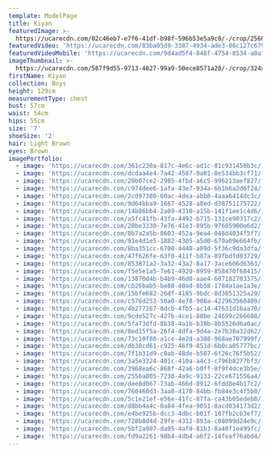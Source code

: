 ```yaml
---
template: ModelPage
title: Kiyan
featuredImage: >-
  https://ucarecdn.com/02c46eb7-e7f6-41df-b98f-596b53e5a9c0/-/crop/2560x1297/0,239/-/preview/
featuredVideo: 'https://ucarecdn.com/83ba95d9-3387-4934-ade3-06c127c6790d/'
featuredVideoMobile: 'https://ucarecdn.com/9d4ad5f4-848f-4754-8534-a0aff3276759/'
imageThumbnail: >-
  https://ucarecdn.com/587f9d55-9713-4827-99a9-50ece8571a20/-/crop/324x334/96,5/-/preview/
firstName: Kiyan
collection: Boys
height: 129cm
measurementType: chest
bust: 57cm
waist: 54cm
hips: 55cm
size: '7'
shoeSize: '2'
hair: Light Brown
eyes: Brown
imagePortfolio:
  - image: 'https://ucarecdn.com/361c230a-817c-4e6c-ad1c-81c931450b3c/'
  - image: 'https://ucarecdn.com/dcdaa4e4-7a42-4587-9a01-0e534bb3cf71/'
  - image: 'https://ucarecdn.com/20b07ce2-2985-4fbd-a6c5-996213aef827/'
  - image: 'https://ucarecdn.com/c974dee6-1afa-43e7-934a-6b1b6a2d6f24/'
  - image: 'https://ucarecdn.com/2cd97380-60ac-4dea-abb8-4aaa6414dc3c/'
  - image: 'https://ucarecdn.com/9d64bba9-1667-4528-a8ed-d38751175722/'
  - image: 'https://ucarecdn.com/14b86bb4-2a09-4310-a15b-141f1ee1c4d6/'
  - image: 'https://ucarecdn.com/a5fc41fb-43fa-4492-b715-131ce90317c2/'
  - image: 'https://ucarecdn.com/28be3330-7e76-41e3-895b-97685900e6d2/'
  - image: 'https://ucarecdn.com/8b7a2a5b-8603-452a-9ea4-048d4034f5f7/'
  - image: 'https://ucarecdn.com/91e4d1e5-1882-4305-a5d0-670a09e664fb/'
  - image: 'https://ucarecdn.com/8ba351cc-6700-4440-a09d-5f36c9da3dfa/'
  - image: 'https://ucarecdn.com/47f626fe-63f0-411f-b87a-89fbdfd03729/'
  - image: 'https://ucarecdn.com/853871a2-3a32-43a2-8a17-3ace606d6363/'
  - image: 'https://ucarecdn.com/f5e5e1a5-7e61-4920-8959-858470f68415/'
  - image: 'https://ucarecdn.com/13870d4b-b4b9-46d0-aae4-607182703375/'
  - image: 'https://ucarecdn.com/cb26bab5-be80-40ad-8b58-1784a1ae1a3e/'
  - image: 'https://ucarecdn.com/15bfe682-26df-4185-9bdc-8d3051325a29/'
  - image: 'https://ucarecdn.com/c576d253-50a0-4e78-908a-422963560409/'
  - image: 'https://ucarecdn.com/4b277167-8dcb-4fb5-ac14-47631d16aa70/'
  - image: 'https://ucarecdn.com/9cde527c-427b-4ce1-80be-24699c266608/'
  - image: 'https://ucarecdn.com/5fa73dfd-8b38-4a1b-b38b-8b5526d6a0ac/'
  - image: 'https://ucarecdn.com/0ed15f5a-26f4-4dfa-9d4a-2e7b38a32d62/'
  - image: 'https://ucarecdn.com/73c10f80-a1ce-4e2d-a388-968ae707999f/'
  - image: 'https://ucarecdn.com/db38cd61-c925-46f9-851d-6b0ca05777bc/'
  - image: 'https://ucarecdn.com/7f1b31d9-c0ab-48de-b507-6f26c76f5b52/'
  - image: 'https://ucarecdn.com/3a5e3324-401c-410a-a4c3-c796b8277bf3/'
  - image: 'https://ucarecdn.com/3968ea6c-868f-42a6-b0ff-8f9f4dce3b5e/'
  - image: 'https://ucarecdn.com/2556a805-7230-4a9c-9133-22ce671556a4/'
  - image: 'https://ucarecdn.com/dee8d067-73ab-466d-8912-6fdd8e4b17c2/'
  - image: 'https://ucarecdn.com/760460d3-3aa8-4170-84bb-fb84e3c4f5b0/'
  - image: 'https://ucarecdn.com/5c1e21ef-e56e-41fc-87fa-ca43b05edeb8/'
  - image: 'https://ucarecdn.com/d8bb4a4c-0a84-4fea-9051-8acd034173d2/'
  - image: 'https://ucarecdn.com/e4be925b-dcc3-4dbc-b01f-107fb2cb3ef7/'
  - image: 'https://ucarecdn.com/728b8d4d-29fe-4312-893a-c08099d24e9c/'
  - image: 'https://ucarecdn.com/5bf2a907-da95-4af0-81b3-8a40f1e499fc/'
  - image: 'https://ucarecdn.com/fd9a2261-98b4-4db4-a6f2-14feaf76abd4/'
---
```


